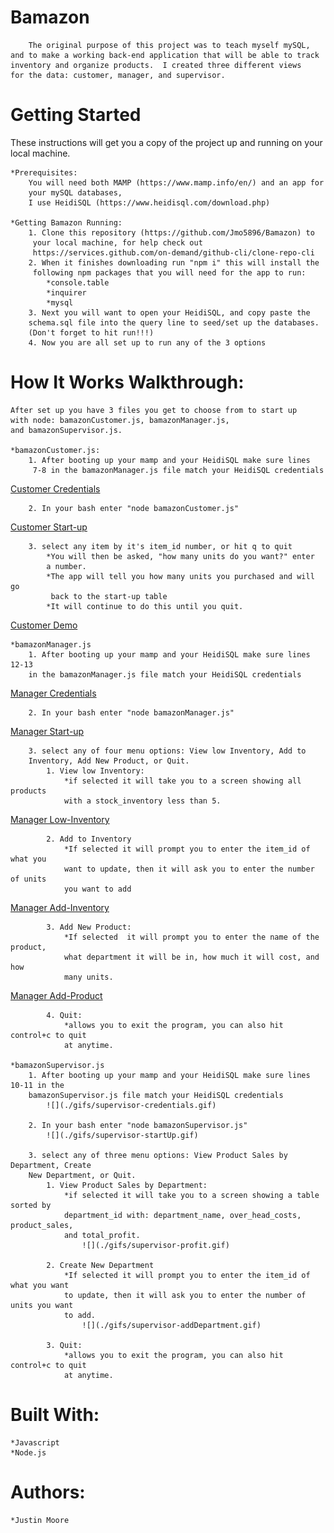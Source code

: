# Bamazon
        The original purpose of this project was to teach myself mySQL,
    and to make a working back-end application that will be able to track 
    inventory and organize products.  I created three different views
    for the data: customer, manager, and supervisor.  

# Getting Started
These instructions will get you a copy of the project up and running on your
 local machine.

    *Prerequisites:
        You will need both MAMP (https://www.mamp.info/en/) and an app for
        your mySQL databases,
        I use HeidiSQL (https://www.heidisql.com/download.php)

    *Getting Bamazon Running:
        1. Clone this repository (https://github.com/Jmo5896/Bamazon) to
         your local machine, for help check out
         https://services.github.com/on-demand/github-cli/clone-repo-cli
        2. When it finishes downloading run "npm i" this will install the
         following npm packages that you will need for the app to run:
            *console.table
            *inquirer
            *mysql
        3. Next you will want to open your HeidiSQL, and copy paste the 
        schema.sql file into the query line to seed/set up the databases.  
        (Don't forget to hit run!!!)
        4. Now you are all set up to run any of the 3 options

# How It Works Walkthrough:
    After set up you have 3 files you get to choose from to start up 
    with node: bamazonCustomer.js, bamazonManager.js, 
    and bamazonSupervisor.js.

    *bamazonCustomer.js:
        1. After booting up your mamp and your HeidiSQL make sure lines
         7-8 in the bamazonManager.js file match your HeidiSQL credentials
[Customer Credentials](./gifs/customer-credentials.gif)
        
        2. In your bash enter "node bamazonCustomer.js"
[Customer Start-up](./gifs/customer-startUp.gif)
       
        3. select any item by it's item_id number, or hit q to quit
            *You will then be asked, "how many units do you want?" enter 
            a number.
            *The app will tell you how many units you purchased and will go
             back to the start-up table
            *It will continue to do this until you quit.
[Customer Demo](./gifs/customer-demo.gif)
    
    *bamazonManager.js
        1. After booting up your mamp and your HeidiSQL make sure lines 12-13 
        in the bamazonManager.js file match your HeidiSQL credentials
[Manager Credentials](./gifs/manager-credentials.gif)

        2. In your bash enter "node bamazonManager.js"
[Manager Start-up](./gifs/manager-startUp.gif)

        3. select any of four menu options: View low Inventory, Add to 
        Inventory, Add New Product, or Quit.  
            1. View low Inventory:
                *if selected it will take you to a screen showing all products 
                with a stock_inventory less than 5.
[Manager Low-Inventory](./gifs/manager-lowInventory.gif)

            2. Add to Inventory
                *If selected it will prompt you to enter the item_id of what you 
                want to update, then it will ask you to enter the number of units 
                you want to add
[Manager Add-Inventory](./gifs/manager-addInventory.gif)

            3. Add New Product:
                *If selected  it will prompt you to enter the name of the product, 
                what department it will be in, how much it will cost, and how 
                many units.
[Manager Add-Product](./gifs/manager-addProduct.gif)

            4. Quit:
                *allows you to exit the program, you can also hit control+c to quit 
                at anytime.
    
    *bamazonSupervisor.js
        1. After booting up your mamp and your HeidiSQL make sure lines 10-11 in the 
        bamazonSupervisor.js file match your HeidiSQL credentials
            ![](./gifs/supervisor-credentials.gif)

        2. In your bash enter "node bamazonSupervisor.js"
            ![](./gifs/supervisor-startUp.gif)

        3. select any of three menu options: View Product Sales by Department, Create 
        New Department, or Quit.  
            1. View Product Sales by Department:
                *if selected it will take you to a screen showing a table sorted by 
                department_id with: department_name, over_head_costs, product_sales, 
                and total_profit.
                    ![](./gifs/supervisor-profit.gif)

            2. Create New Department
                *If selected it will prompt you to enter the item_id of what you want 
                to update, then it will ask you to enter the number of units you want 
                to add.
                    ![](./gifs/supervisor-addDepartment.gif)

            3. Quit:
                *allows you to exit the program, you can also hit control+c to quit
                at anytime.

# Built With:
    *Javascript
    *Node.js

# Authors:
    *Justin Moore